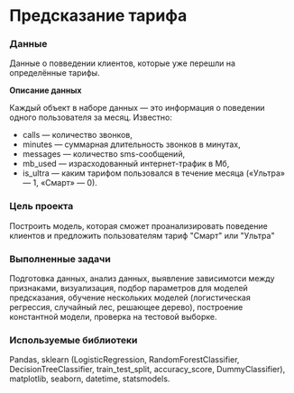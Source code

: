 # Предсказание тарифа

### Данные
Данные о повведении клиентов, которые уже перешли на определённые тарифы.

**Описание данных**

Каждый объект в наборе данных — это информация о поведении одного пользователя за месяц. Известно:
- сalls — количество звонков,
- minutes — суммарная длительность звонков в минутах,
- messages — количество sms-сообщений,
- mb_used — израсходованный интернет-трафик в Мб,
- is_ultra — каким тарифом пользовался в течение месяца («Ультра» — 1, «Смарт» — 0).

### Цель проекта
Построить модель, которая сможет проанализировать поведение клиентов и предложить пользователям тариф "Смарт" или "Ультра"

### Выполненные задачи

Подготовка данных, анализ данных, выявление зависимотси между признаками, визуализация, подбор параметров для моделей предсказания, обучение нескольких моделей (логистическая регрессия, случайный лес, решающее дерево), построение константной модели, проверка на тестовой выборке.

### Используемые библиотеки

Pandas, sklearn (LogisticRegression, RandomForestClassifier, DecisionTreeClassifier, train_test_split, accuracy_score, DummyClassifier), matplotlib, seaborn, datetime, statsmodels.

